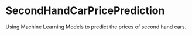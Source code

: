 # SecondHandCarPricePrediction
Using Machine Learning Models to predict the prices of second hand cars. 
